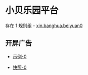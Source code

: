 # 小贝乐园平台

存在 1 规则组 - [xin.banghua.beiyuan0](/src/apps/xin.banghua.beiyuan0.ts)

## 开屏广告

- [示例-0](https://m.gkd.li/58279234/eaa5ddd9-734a-40fe-9295-f89e1984ac8c)

- [快照-0](https://i.gkd.li/import/13596389)
